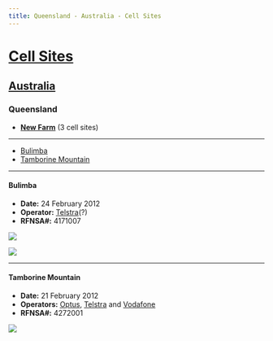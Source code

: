 ```yaml
---
title: Queensland - Australia - Cell Sites
---
```


# [Cell Sites](../../)

## [Australia](../)

### Queensland

* **[New Farm](new-farm)** (3 cell sites)

---

* [Bulimba](#bulimba)
* [Tamborine Mountain](#tamborine-mountain)

---

#### Bulimba

* **Date:** 24 February 2012
* **Operator:** [Telstra]\(?)
* **RFNSA#:** 4171007

![](https://f001.backblazeb2.com/file/CellSites/AU/QLD/20120224-124044.jpg)

![](https://f001.backblazeb2.com/file/CellSites/AU/QLD/20120224-124111.jpg)

---

#### Tamborine Mountain

* **Date:** 21 February 2012
* **Operators:** [Optus], [Telstra] and [Vodafone]
* **RFNSA#:** 4272001

![](https://f001.backblazeb2.com/file/CellSites/AU/QLD/20120221-121612.jpg)

[Telstra]: https://en.wikipedia.org/wiki/Telstra
[Optus]: https://en.wikipedia.org/wiki/Optus
[Vodafone]: https://en.wikipedia.org/wiki/Vodafone_(Australia)
